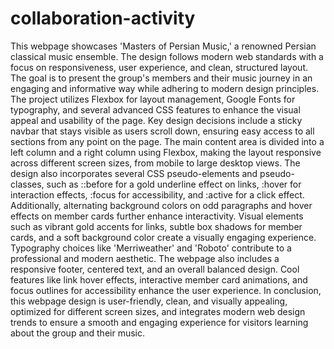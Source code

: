 # collaboration-activity
This webpage showcases 'Masters of Persian Music,' a renowned Persian classical music ensemble. The design follows modern web standards with a focus on responsiveness, user experience, and clean, structured layout. The goal is to present the group's members and their music journey in an engaging and informative way while adhering to modern design principles. The project utilizes Flexbox for layout management, Google Fonts for typography, and several advanced CSS features to enhance the visual appeal and usability of the page. Key design decisions include a sticky navbar that stays visible as users scroll down, ensuring easy access to all sections from any point on the page. The main content area is divided into a left column and a right column using Flexbox, making the layout responsive across different screen sizes, from mobile to large desktop views. The design also incorporates several CSS pseudo-elements and pseudo-classes, such as ::before for a gold underline effect on links, :hover for interaction effects, :focus for accessibility, and :active for a click effect. Additionally, alternating background colors on odd paragraphs and hover effects on member cards further enhance interactivity. Visual elements such as vibrant gold accents for links, subtle box shadows for member cards, and a soft background color create a visually engaging experience. Typography choices like 'Merriweather' and 'Roboto' contribute to a professional and modern aesthetic. The webpage also includes a responsive footer, centered text, and an overall balanced design. Cool features like link hover effects, interactive member card animations, and focus outlines for accessibility enhance the user experience. In conclusion, this webpage design is user-friendly, clean, and visually appealing, optimized for different screen sizes, and integrates modern web design trends to ensure a smooth and engaging experience for visitors learning about the group and their music.
